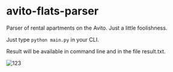 # avito-flats-parser
Parser of rental apartments on the Avito. Just a little foolishness.

Just type ```python main.py``` in your CLI.

Result will be available in command line and in the file result.txt.

![123](http://seokky.space/img/afp-result.aea2f09b.webp)
